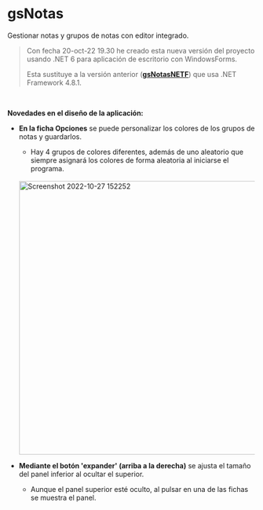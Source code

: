 # gsNotas

Gestionar notas y grupos de notas con editor integrado.


>Con fecha 20-oct-22 19.30 he creado esta nueva versión del proyecto usando .NET 6 para aplicación de escritorio con WindowsForms.
>
>Esta sustituye a la versión anterior (**[gsNotasNETF](https://github.com/elGuille-info/gsNotasNETF)**) que usa .NET Framework 4.8.1.

<br>

**Novedades en el diseño de la aplicación:**

- **En la ficha Opciones** se puede personalizar los colores de los grupos de notas y guardarlos.

  - Hay 4 grupos de colores diferentes, además de uno aleatorio que siempre asignará los colores de forma aleatoria al iniciarse el programa.<br>
   <br>
   <img width="557" alt="Screenshot 2022-10-27 152252" src="https://user-images.githubusercontent.com/71171321/198296675-e27b2fb9-60bf-4d47-a6a4-4c92fedeaa71.png">

- **Mediante el botón 'expander' (arriba a la derecha)** se ajusta el tamaño del panel inferior al ocultar el superior.
  - Aunque el panel superior esté oculto, al pulsar en una de las fichas se muestra el panel.
